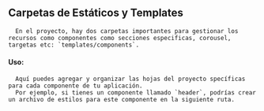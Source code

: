 ## Carpetas de Estáticos y Templates
      En el proyecto, hay dos carpetas importantes para gestionar los recursos como componentes como secciones especificas, corousel, targetas etc: `templates/components`.

#### Uso:
      Aquí puedes agregar y organizar las hojas del proyecto specíficas para cada componente de tu aplicación.
      Por ejemplo, si tienes un componente llamado `header`, podrías crear un archivo de estilos para este componente en la siguiente ruta.